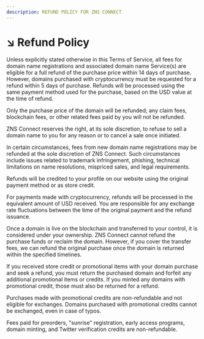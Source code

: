 ```yaml
---
description: REFUND POLICY FOR ZNS CONNECT
---
```


# ↘️ Refund Policy

Unless explicitly stated otherwise in this Terms of Service, all fees for domain name registrations and associated domain name Service(s) are eligible for a full refund of the purchase price within 14 days of purchase. However, domains purchased with cryptocurrency must be requested for a refund within 5 days of purchase. Refunds will be processed using the same payment method used for the purchase, based on the USD value at the time of refund.

Only the purchase price of the domain will be refunded; any claim fees, blockchain fees, or other related fees paid by you will not be refunded.

ZNS Connect reserves the right, at its sole discretion, to refuse to sell a domain name to you for any reason or to cancel a sale once initiated.

In certain circumstances, fees from new domain name registrations may be refunded at the sole discretion of ZNS Connect. Such circumstances include issues related to trademark infringement, phishing, technical limitations on name resolutions, mispriced sales, and legal requirements.

Refunds will be credited to your profile on our website using the original payment method or as store credit.

For payments made with cryptocurrency, refunds will be processed in the equivalent amount of USD received. You are responsible for any exchange rate fluctuations between the time of the original payment and the refund issuance.

Once a domain is live on the blockchain and transferred to your control, it is considered under your ownership. ZNS Connect cannot refund the purchase funds or reclaim the domain. However, if you cover the transfer fees, we can refund the original purchase once the domain is returned within the specified timelines.

If you received store credit or promotional items with your domain purchase and seek a refund, you must return the purchased domain and forfeit any additional promotional items or credits. If you minted any domains with promotional credit, those must also be returned for a refund.

Purchases made with promotional credits are non-refundable and not eligible for exchanges. Domains purchased with promotional credits cannot be exchanged, even in case of typos.

Fees paid for preorders, "sunrise" registration, early access programs, domain minting, and Twitter verification credits are non-refundable.
